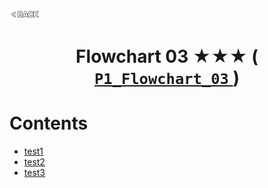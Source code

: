 <p align="left">
  <a href="../README.md">
    <img src="../../Z99-OTHERS/00-common/00-back.png" style="width:10%">
  </a>
</p>

<div align="center">
  <h1>
    Flowchart 03 ★★★ (
      <a href="https://drive.google.com/file/d/1h9FVdIoXd1Sew3hEIA2HOZn4YEAuH7Zz/view?usp=drive_link">
        <code>P1_Flowchart_03</code>
      </a>
    )
  </h1>
</div>

# Contents

-   [test1]()
-   [test2]()
-   [test3]()
